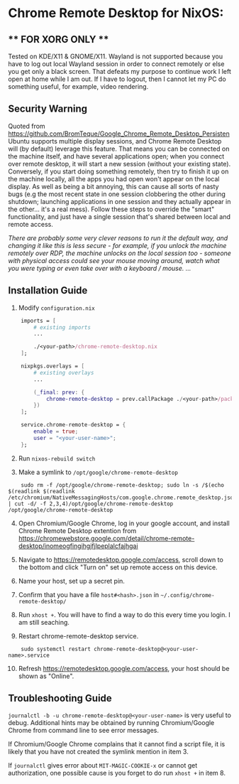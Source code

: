 # Chrome Remote Desktop for NixOS:

## ** FOR XORG ONLY **

Tested on KDE/X11 & GNOME/X11. Wayland is not supported because you have to log out local Wayland session in order to connect remotely or else you get only a black screen. That defeats my purpose to continue work I left open at home while I am out. If I have to logout, then I cannot let my PC do something useful, for example, video rendering.

## Security Warning

Quoted from https://github.com/BromTeque/Google_Chrome_Remote_Desktop_Persisten
Ubuntu supports multiple display sessions, and Chrome Remote Desktop will (by default) leverage this feature. That means you can be connected on the machine itself, and have several applications open; when you connect over remote desktop, it will start a new session (without your existing state). Conversely, if you start doing something remotely, then try to finish it up on the machine locally, all the apps you had open won't appear on the local display. As well as being a bit annoying, this can cause all sorts of nasty bugs (e.g the most recent state in one session clobbering the other during shutdown; launching applications in one session and they actually appear in the other... it's a real mess). Follow these steps to override the "smart" functionality, and just have a single session that's shared between local and remote access.

_There are probably some very clever reasons to run it the default way, and changing it like this is less secure - for example, if you unlock the machine remotely over RDP, the machine unlocks on the local session too - someone with physical access could see your mouse moving around, watch what you were typing or even take over with a keyboard / mouse. ..._

## Installation Guide

1. Modify `configuration.nix`

```nix
    imports = [
        # existing imports
        ...

        ./<your-path>/chrome-remote-desktop.nix
    ];

    nixpkgs.overlays = [
        # existing overlays
        ...

        (_final: prev: {
            chrome-remote-desktop = prev.callPackage ./<your-path>/package.nix {};
        })
    ];

    service.chrome-remote-desktop = {
        enable = true;
        user = "<your-user-name>";
    };
```

2. Run `nixos-rebuild switch`

3. Make a symlink to `/opt/google/chrome-remote-desktop`

```
    sudo rm -f /opt/google/chrome-remote-desktop; sudo ln -s /$(echo $(readlink $(readlink /etc/chromium/NativeMessagingHosts/com.google.chrome.remote_desktop.json)) | cut -d/ -f 2,3,4)/opt/google/chrome-remote-desktop /opt/google/chrome-remote-desktop

```

4. Open Chromium/Google Chrome, log in your google account, and install Chrome Remote Desktop extention from https://chromewebstore.google.com/detail/chrome-remote-desktop/inomeogfingihgjfjlpeplalcfajhgai

5. Navigate to https://remotedesktop.google.com/access, scroll down to the bottom and click "Turn on" set up remote access on this device.

6. Name your host, set up a secret pin.

7. Confirm that you have a file `host#<hash>.json` in `~/.config/chrome-remote-desktop/`

8. Run `xhost +`. You will have to find a way to do this every time you login. I am still seaching.

9. Restart chrome-remote-desktop service.

```
    sudo systemctl restart chrome-remote-desktop@<your-user-name>.service
```

10. Refresh https://remotedesktop.google.com/access, your host should be shown as "Online".

## Troubleshooting Guide

`journalctl -b -u chrome-remote-desktop@<your-user-name>` is very useful to debug. Additional hints may be obtained by running Chromium/Google Chrome from command line to see error messages.

If Chromium/Google Chrome complains that it cannot find a script file, it is likely that you have not created the symlink mention in item 3.

If `journalctl` gives error about `MIT-MAGIC-COOKIE-x` or cannot get authorization, one possible cause is you forget to do run `xhost +` in item 8.
